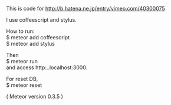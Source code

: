 
This is code for http://b.hatena.ne.jp/entry/vimeo.com/40300075  

I use coffeescript and stylus.  

How to run:  
$ meteor add coffeescript  
$ meteor add stylus 

Then  
$ meteor run  
and access http:..localhost:3000.  

For reset DB,  
$ meteor reset  

( Meteor version 0.3.5 )  
